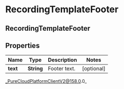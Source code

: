 # RecordingTemplateFooter

## RecordingTemplateFooter

## Properties

|Name | Type | Description | Notes|
|------------ | ------------- | ------------- | -------------|
| **text** | **String** | Footer text. | [optional] |



_PureCloudPlatformClientV2@158.0.0_
